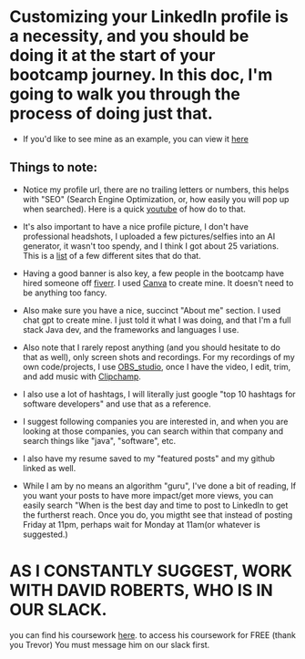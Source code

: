 # Customizing your LinkedIn profile is a necessity, and you should be doing it at the start of your bootcamp journey. In this doc, I'm going to walk you through the process of doing just that.

- If you'd like to see mine as an example, you can view it [here](https://www.linkedin.com/in/karendillehay/)

## Things to note:
- Notice my profile url, there are no trailing letters or numbers, this helps with "SEO" (Search Engine Optimization, or, how easily you will pop up when searched). Here is a quick [youtube](https://youtu.be/OAb-mVPBem8?si=btc5Cwl_pQBeqWvb) of how do to that.  

- It's also important to have a nice profile picture, I don't have professional headshots, I uploaded a few pictures/selfies into an AI generator, it wasn't too spendy, and I think I got about 25 variations. This is a [list](https://www.unite.ai/best-ai-headshot-generators/) of a few different sites that do that.

- Having a good banner is also key, a few people in the bootcamp have hired someone off [fiverr](https://www.fiverr.com).  I used [Canva](https://www.canva.com) to create mine. It doesn't need to be anything too fancy.

- Also make sure you have a nice, succinct "About me" section. I used chat gpt to create mine. I just told it what I was doing, and that I'm a full stack Java dev, and the frameworks and languages I use.

- Also note that I rarely repost anything (and you should hesitate to do that as well), only screen shots and recordings. For my recordings of my own code/projects, I use [OBS_studio](https://obsproject.com), once I have the video, I edit, trim, and add music with [Clipchamp](https://clipchamp.com).

- I also use a lot of hashtags, I will literally just google "top 10 hashtags for software developers" and use that as a reference.

- I suggest following companies you are interested in, and when you are looking at those companies, you can search within that company and search things like "java", "software", etc.

- I also have my resume saved to my "featured posts" and my github linked as well.

- While I am by no means an algorithm "guru", I've done a bit of reading, If you want your posts to have more impact/get more views, you can easily search "When is the best day and time to post to LinkedIn to get the furtherst reach. Once you do, you migtht see that instead of posting Friday at 11pm, perhaps wait for Monday at 11am(or whatever is suggested.)

# AS I CONSTANTLY SUGGEST, WORK WITH DAVID ROBERTS, WHO IS IN OUR SLACK.
you can find his coursework [here](https://crushing.digital//#).
to access his coursework for FREE (thank you Trevor) You must message him on our slack first.
